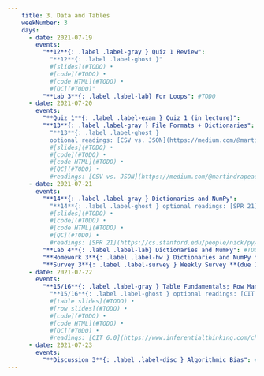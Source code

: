 ```yaml
---
    title: 3. Data and Tables
    weekNumber: 3
    days:
      - date: 2021-07-19
        events:
          "**12**{: .label .label-gray } Quiz 1 Review":
            "**12**{: .label .label-ghost }"
            #[slides](#TODO) •
            #[code](#TODO) •
            #[code HTML](#TODO) •
            #[QC](#TODO)"
          "**Lab 3**{: .label .label-lab} For Loops": #TODO
      - date: 2021-07-20
        events:
          "**Quiz 1**{: .label .label-exam } Quiz 1 (in lecture)":
          "**13**{: .label .label-gray } File Formats + Dictionaries":
            "**13**{: .label .label-ghost }
            optional readings: [CSV vs. JSON](https://medium.com/@martindrapeau/the-state-of-csv-and-json-d97d1486333), [Imports](https://www.digitalocean.com/community/tutorials/how-to-import-modules-in-python-3), [SPR 21](https://cs.stanford.edu/people/nick/py/python-dict.html), [TCS 12](https://runestone.academy/runestone/books/published/thinkcspy/Dictionaries/toctree.html)"
            #[slides](#TODO) •
            #[code](#TODO) •
            #[code HTML](#TODO) •
            #[QC](#TODO) •
            #readings: [CSV vs. JSON](https://medium.com/@martindrapeau/the-state-of-csv-and-json-d97d1486333), [Imports](https://www.digitalocean.com/community/tutorials/how-to-import-modules-in-python-3), [SPR 21](https://cs.stanford.edu/people/nick/py/python-dict.html), [TCS 12](https://runestone.academy/runestone/books/published/thinkcspy/Dictionaries/toctree.html)"
      - date: 2021-07-21
        events:
          "**14**{: .label .label-gray } Dictionaries and NumPy":
            "**14**{: .label .label-ghost } optional readings: [SPR 21](https://cs.stanford.edu/people/nick/py/python-dict.html), [TCS 12](https://runestone.academy/runestone/books/published/thinkcspy/Dictionaries/toctree.html), [CIT 5](https://www.inferentialthinking.com/chapters/05/Sequences.html), [Data 8 Python reference](http://data8.org/fa20/python-reference.html)"
            #[slides](#TODO) •
            #[code](#TODO) •
            #[code HTML](#TODO) •
            #[QC](#TODO) •
            #readings: [SPR 21](https://cs.stanford.edu/people/nick/py/python-dict.html), [TCS 12](https://runestone.academy/runestone/books/published/thinkcspy/Dictionaries/toctree.html), [CIT 5](https://www.inferentialthinking.com/chapters/05/Sequences.html), [Data 8 Python reference](http://data8.org/fa20/python-reference.html)"
          "**Lab 4**{: .label .label-lab} Dictionaries and NumPy": #TODO
          "**Homework 3**{: .label .label-hw } Dictionaries and NumPy **(due July 26th)**": #TODO
          "**Survey 3**{: .label .label-survey } Weekly Survey **(due July 26th)**": #TODO
      - date: 2021-07-22
        events:
          "**15/16**{: .label .label-gray } Table Fundamentals; Row Manipulation":
            "**15/16**{: .label .label-ghost } optional readings: [CIT 6.0](https://www.inferentialthinking.com/chapters/06/Tables.html), [CIT 6.1-6.4](https://www.inferentialthinking.com/chapters/06/1/Sorting_Rows.html), [`are.` docs](http://data8.org/datascience/predicates.html?highlight=#datascience.predicates.are)"
            #[table slides](#TODO) •
            #[row slides](#TODO) •
            #[code](#TODO) •
            #[code HTML](#TODO) •
            #[QC](#TODO) •
            #readings: [CIT 6.0](https://www.inferentialthinking.com/chapters/06/Tables.html), [CIT 6.1-6.4](https://www.inferentialthinking.com/chapters/06/1/Sorting_Rows.html), [`are.` docs](http://data8.org/datascience/predicates.html?highlight=#datascience.predicates.are)"
      - date: 2021-07-23
        events:
          "**Discussion 3**{: .label .label-disc } Algorithmic Bias": #TODO
---
```

